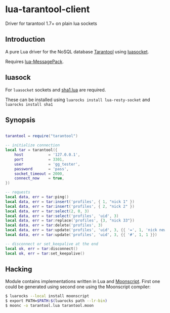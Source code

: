 lua-tarantool-client
===================

Driver for tarantool 1.7+ on plain lua sockets

Introduction
------------

A pure Lua driver for the NoSQL database [Tarantool](http://tarantool.org/) using [luasocket](https://github.com/diegonehab/luasocket).

Requires [lua-MessagePack](https://github.com/fperrad/lua-MessagePack).

luasock
-------

For `luasocket` sockets and [sha1.lua](https://github.com/kikito/sha1.lua) are required.

These can be installed using `luarocks install lua-resty-socket` and `luarocks install sha1`


Synopsis
------------

```lua

tarantool = require("tarantool")

-- initialize connection
local tar = tarantool({
    host           = '127.0.0.1',
    port           = 3301,
    user           = 'gg_tester',
    password       = 'pass',
    socket_timeout = 2000,
    connect_now    = true,
})

-- requests
local data, err = tar:ping()
local data, err = tar:insert('profiles', { 1, "nick 1" })
local data, err = tar:insert('profiles', { 2, "nick 2" })
local data, err = tar:select(2, 0, 3)
local data, err = tar:select('profiles', 'uid', 3)
local data, err = tar:replace('profiles', {3, "nick 33"})
local data, err = tar:delete('profiles', 3)
local data, err = tar:update('profiles', 'uid', 3, {{ '=', 1, 'nick new' }})
local data, err = tar:update('profiles', 'uid', 3, {{ '#', 1, 1 }})

-- disconnect or set_keepalive at the end
local ok, err = tar:disconnect()
local ok, err = tar:set_keepalive()

```

Hacking
-------

Module contains implementations written in Lua and
[Moonscript][moonscript-url]. First one could be generated using second one
using the Moonscript compiler:

```sh
$ luarocks --local install moonscript
$ export PATH=$PATH:$(luarocks path --lr-bin)
$ moonc -o tarantool.lua tarantool.moon
```

[moonscript-url]: https://moonscript.org/
